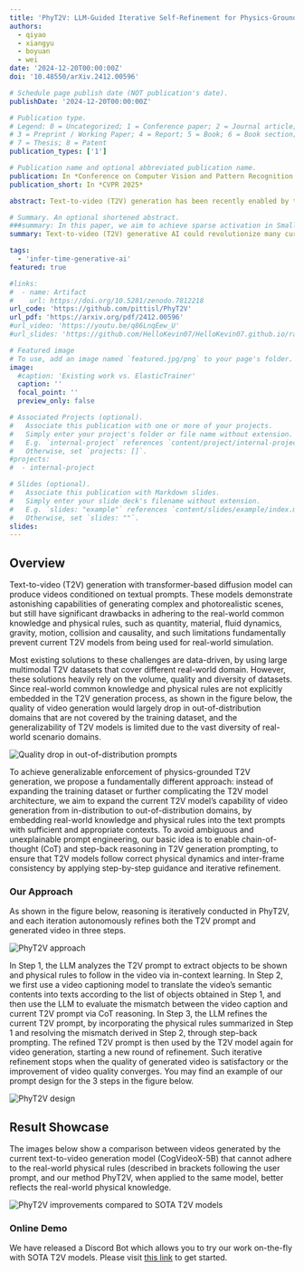 ```yaml
---
title: 'PhyT2V: LLM-Guided Iterative Self-Refinement for Physics-Grounded Text-to-Video Generation'
authors:
  - qiyao
  - xiangyu
  - boyuan
  - wei
date: '2024-12-20T00:00:00Z'
doi: '10.48550/arXiv.2412.00596'

# Schedule page publish date (NOT publication's date).
publishDate: '2024-12-20T00:00:00Z'

# Publication type.
# Legend: 0 = Uncategorized; 1 = Conference paper; 2 = Journal article;
# 3 = Preprint / Working Paper; 4 = Report; 5 = Book; 6 = Book section;
# 7 = Thesis; 8 = Patent
publication_types: ['1']

# Publication name and optional abbreviated publication name.
publication: In *Conference on Computer Vision and Pattern Recognition 2025*
publication_short: In *CVPR 2025*

abstract: Text-to-video (T2V) generation has been recently enabled by transformer-based diffusion models, but current T2V models lack capabilities in adhering to the real-world common knowledge and physical rules, due to their limited understanding of physical realism and deficiency in temporal modeling. Existing solutions are either data-driven or require extra model inputs, but cannot be generalizable to out-of-distribution domains. In this paper, we present PhyT2V, a new data-independent T2V technique that expands the current T2V model's capability of video generation to out-of-distribution domains, by enabling chain-of-thought and step-back reasoning in T2V prompting. Our experiments show that PhyT2V improves existing T2V models' adherence to real-world physical rules by 2.3x, and achieves 35% improvement compared to T2V prompt enhancers.

# Summary. An optional shortened abstract.
###summary: In this paper, we aim to achieve sparse activation in Small Language Models (SLMs). Sparse activation can selectively activates only an input-dependent set of neurons in inference, is a useful technique to reduce the computing cost for Large Language Models (LLMs). We first show that the existing sparse activation schemes in LLMs cannot be applied to SLMs, and discuss better alternative based on attribution scores with different attribution metrics. We proposed a new attribution metric that can provably correct errors and achieve precise sparse activation. Experiments show that our approach can achieve 80% spasification ratio with <5% model accuracy loss.
summary: Text-to-video (T2V) generative AI could revolutionize many current and emerging application and industry domains. However, the capabilities of today's T2V generative models are mostly data dependent. While they perform well in domains covered by the training data, they usually fail to obey the real-world common knowledge and physical rules with out-of-distribution prompts. Expanding the model's capabilities, on the other hand, relies on large amounts of real-world data and is hence not scalable. Our recent work aims to address this limitation of data dependency, by fully unleashing the current T2V models' potential in scene generation given proper and detailed prompts. Our approach, namely PhyT2V, is a training-free technique that leverages the LLM's capabilities of chain-of-thought and step-back reasoning in the language domain, to logically identify the deficiency of generated videos and iteratively refine the current T2V models' video generation by correcting such deficiency with more precise and well articulated prompts.

tags:
  - 'infer-time-generative-ai'
featured: true

#links:
#  - name: Artifact
#    url: https://doi.org/10.5281/zenodo.7812218
url_code: 'https://github.com/pittisl/PhyT2V'
url_pdf: 'https://arxiv.org/pdf/2412.00596'
#url_video: 'https://youtu.be/q86LnqEew_U'
#url_slides: 'https://github.com/HelloKevin07/HelloKevin07.github.io/raw/master/files/ElasticTrainer-slides.pptx'

# Featured image
# To use, add an image named `featured.jpg/png` to your page's folder.
image:
  #caption: 'Existing work vs. ElasticTrainer'
  caption: ''
  focal_point: ''
  preview_only: false

# Associated Projects (optional).
#   Associate this publication with one or more of your projects.
#   Simply enter your project's folder or file name without extension.
#   E.g. `internal-project` references `content/project/internal-project/index.md`.
#   Otherwise, set `projects: []`.
#projects:
#  - internal-project

# Slides (optional).
#   Associate this publication with Markdown slides.
#   Simply enter your slide deck's filename without extension.
#   E.g. `slides: "example"` references `content/slides/example/index.md`.
#   Otherwise, set `slides: ""`.
slides:
---
```


## Overview

Text-to-video (T2V) generation with transformer-based diffusion model
can produce videos conditioned on textual prompts. These models demonstrate
astonishing capabilities of generating complex and photorealistic scenes,
but still have significant drawbacks in adhering to the real-world common
knowledge and physical rules, such as quantity, material,
fluid dynamics, gravity, motion, collision and causality, and such limitations
fundamentally prevent current T2V models from being used for real-world simulation.

Most existing solutions to these challenges are data-driven, by using large multimodal T2V
datasets that cover different real-world domain. However,
these solutions heavily rely on the volume, quality and diversity of datasets.
Since real-world common knowledge and physical rules are not explicitly embedded in the T2V generation process,
as shown in the figure below, the quality of video generation would largely drop in out-of-distribution
domains that are not covered
by the training dataset, and the generalizability of T2V models is limited due to the vast diversity of
real-world scenario domains.

![Quality drop in out-of-distribution prompts](2024-phyt2v/phyt2v-fig3.png)

To achieve generalizable enforcement of physics-grounded T2V generation, we propose a fundamentally
different approach: instead of expanding the training dataset or further complicating the T2V model
architecture, we aim to expand the current T2V model’s capability of video generation from
in-distribution to out-of-distribution domains, by embedding real-world knowledge and physical rules
into the text prompts with sufficient and appropriate contexts. To avoid ambiguous and unexplainable
prompt engineering, our basic idea is to enable chain-of-thought (CoT) and step-back
reasoning in T2V generation prompting, to ensure that T2V models follow correct physical dynamics
and inter-frame consistency by applying step-by-step guidance and iterative refinement.

### Our Approach

As shown in the figure below, reasoning is iteratively conducted in PhyT2V, and each iteration autonomously
refines both the T2V prompt and generated video in three steps.

![PhyT2V approach](phyt2v.png)

In Step 1, the LLM analyzes the T2V prompt to extract objects
to be shown and physical rules to follow in the video via in-context learning. In Step 2, we first use
a video captioning model to translate the video’s semantic contents into texts according to the list of
objects obtained in Step 1, and then use the LLM to evaluate the mismatch between the video caption
and current T2V prompt via CoT reasoning. In Step 3, the LLM refines the current T2V prompt, by
incorporating the physical rules summarized in Step 1 and resolving the mismatch derived in Step 2,
through step-back prompting. The refined T2V prompt is then used by the T2V model again for video
generation, starting a new round of refinement. Such iterative refinement stops when the quality of
generated video is satisfactory or the improvement of video quality converges. You may find
an example of our prompt design for the 3 steps in the figure below.

![PhyT2V design](2024-phyt2v/phyt2v-fig6.png)

## Result Showcase

The images below show a comparison between videos generated by the current
text-to-video generation model (CogVideoX-5B) that cannot adhere to the
real-world physical rules (described in brackets following the user prompt,
and our method PhyT2V, when applied to the same model, better reflects
the real-world physical knowledge.

![PhyT2V improvements compared to SOTA T2V models](2024-phyt2v/phyt2v-fig1.png)

### Online Demo

We have released a Discord Bot which allows you to try our work on-the-fly
with SOTA T2V models.
Please visit [this link](https://discord.com/channels/1312937020141732011/1314317637047812207)
to get started.
